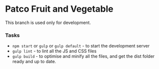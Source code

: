 Patco Fruit and Vegetable
==========================

This branch is used only for development.

### Tasks

* `npm start` or `gulp` or `gulp default` - to start the development server
* `gulp lint` - to lint all the JS and CSS files
* `gulp build` - to optimise and minify all the files, and get the dist folder ready and up to date.

